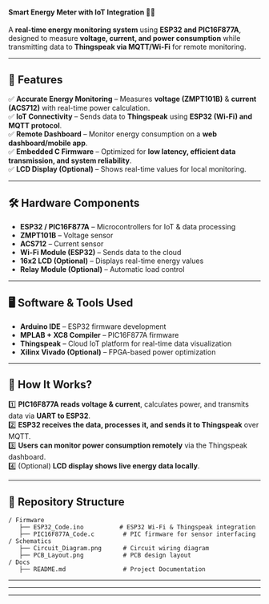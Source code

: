 

#### **Smart Energy Meter with IoT Integration 🔋📡**  
A **real-time energy monitoring system** using **ESP32 and PIC16F877A**, designed to measure **voltage, current, and power consumption** while transmitting data to **Thingspeak via MQTT/Wi-Fi** for remote monitoring.  

---

## 📌 **Features**  
✅ **Accurate Energy Monitoring** – Measures **voltage (ZMPT101B)** & **current (ACS712)** with real-time power calculation.  
✅ **IoT Connectivity** – Sends data to **Thingspeak** using **ESP32 (Wi-Fi) and MQTT protocol**.  
✅ **Remote Dashboard** – Monitor energy consumption on a **web dashboard/mobile app**.  
✅ **Embedded C Firmware** – Optimized for **low latency, efficient data transmission, and system reliability**.  
✅ **LCD Display (Optional)** – Shows real-time values for local monitoring.  

---

## 🛠️ **Hardware Components**  
- **ESP32 / PIC16F877A** – Microcontrollers for IoT & data processing  
- **ZMPT101B** – Voltage sensor  
- **ACS712** – Current sensor  
- **Wi-Fi Module (ESP32)** – Sends data to the cloud  
- **16x2 LCD (Optional)** – Displays real-time energy values  
- **Relay Module (Optional)** – Automatic load control  

---

## 🖥️ **Software & Tools Used**  
- **Arduino IDE** – ESP32 firmware development  
- **MPLAB + XC8 Compiler** – PIC16F877A firmware  
- **Thingspeak** – Cloud IoT platform for real-time data visualization  
- **Xilinx Vivado (Optional)** – FPGA-based power optimization  

---

## 🚀 **How It Works?**  
1️⃣ **PIC16F877A reads voltage & current**, calculates power, and transmits data via **UART to ESP32**.  
2️⃣ **ESP32 receives the data, processes it, and sends it to Thingspeak** over MQTT.  
3️⃣ **Users can monitor power consumption remotely** via the Thingspeak dashboard.  
4️⃣ (Optional) **LCD display shows live energy data locally**.  

---

## 📂 **Repository Structure**  
```
/ Firmware
   ├── ESP32_Code.ino          # ESP32 Wi-Fi & Thingspeak integration
   ├── PIC16F877A_Code.c        # PIC firmware for sensor interfacing
/ Schematics
   ├── Circuit_Diagram.png      # Circuit wiring diagram
   ├── PCB_Layout.png           # PCB design layout
/ Docs
   ├── README.md                # Project Documentation
```

---

---

---


